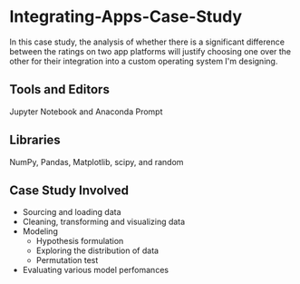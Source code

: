 # Integrating-Apps-Case-Study
In this case study, the analysis of whether there is a significant difference between the ratings on two app platforms will justify choosing one over the other for their integration into a custom operating system I'm designing.

## Tools and Editors
Jupyter Notebook and Anaconda Prompt

## Libraries
NumPy, Pandas, Matplotlib, scipy, and random

## Case Study Involved
* Sourcing and loading data
* Cleaning, transforming and visualizing data
* Modeling
  - Hypothesis formulation
  - Exploring the distribution of data
  - Permutation test
* Evaluating various model perfomances
